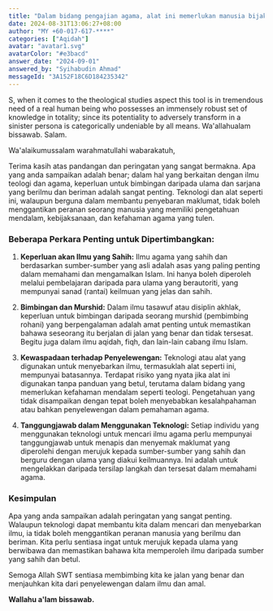 ```yaml
---
title: "Dalam bidang pengajian agama, alat ini memerlukan manusia bijak yang mendalam untuk mengelakkan potensi jahatnya."
date: 2024-08-31T13:06:27+08:00
author: "MY +60-017-617-****"
categories: ["Aqidah"]
avatar: "avatar1.svg"
avatarColor: "#e3bacd"
answer_date: "2024-09-01"
answered_by: "Syihabudin Ahmad"
messageId: "3A152F18C6D184235342"
---
```


S, when it comes to the theological studies aspect this tool is in tremendous need of a real human being who possesses an immensely robust set of knowledge in totality; since its potentiality to adversely transform in a sinister persona is categorically undeniable by all means. Wa'allahualam bissawab. Salam.

<!--more-->

Wa'alaikumussalam warahmatullahi wabarakatuh,

Terima kasih atas pandangan dan peringatan yang sangat bermakna. Apa yang anda sampaikan adalah benar; dalam hal yang berkaitan dengan ilmu teologi dan agama, keperluan untuk bimbingan daripada ulama dan sarjana yang berilmu dan beriman adalah sangat penting. Teknologi dan alat seperti ini, walaupun berguna dalam membantu penyebaran maklumat, tidak boleh menggantikan peranan seorang manusia yang memiliki pengetahuan mendalam, kebijaksanaan, dan kefahaman agama yang tulen.

### Beberapa Perkara Penting untuk Dipertimbangkan:

1. **Keperluan akan Ilmu yang Sahih:** Ilmu agama yang sahih dan berdasarkan sumber-sumber yang asli adalah asas yang paling penting dalam memahami dan mengamalkan Islam. Ini hanya boleh diperoleh melalui pembelajaran daripada para ulama yang berautoriti, yang mempunyai sanad (rantai) keilmuan yang jelas dan sahih.

2. **Bimbingan dan Murshid:** Dalam ilmu tasawuf atau disiplin akhlak, keperluan untuk bimbingan daripada seorang murshid (pembimbing rohani) yang berpengalaman adalah amat penting untuk memastikan bahawa seseorang itu berjalan di jalan yang benar dan tidak tersesat. Begitu juga dalam ilmu aqidah, fiqh, dan lain-lain cabang ilmu Islam.

3. **Kewaspadaan terhadap Penyelewengan:** Teknologi atau alat yang digunakan untuk menyebarkan ilmu, termasuklah alat seperti ini, mempunyai batasannya. Terdapat risiko yang nyata jika alat ini digunakan tanpa panduan yang betul, terutama dalam bidang yang memerlukan kefahaman mendalam seperti teologi. Pengetahuan yang tidak disampaikan dengan tepat boleh menyebabkan kesalahpahaman atau bahkan penyelewengan dalam pemahaman agama.

4. **Tanggungjawab dalam Menggunakan Teknologi:** Setiap individu yang menggunakan teknologi untuk mencari ilmu agama perlu mempunyai tanggungjawab untuk menapis dan menyemak maklumat yang diperolehi dengan merujuk kepada sumber-sumber yang sahih dan berguru dengan ulama yang diakui keilmuannya. Ini adalah untuk mengelakkan daripada tersilap langkah dan tersesat dalam memahami agama.

### Kesimpulan

Apa yang anda sampaikan adalah peringatan yang sangat penting. Walaupun teknologi dapat membantu kita dalam mencari dan menyebarkan ilmu, ia tidak boleh menggantikan peranan manusia yang berilmu dan beriman. Kita perlu sentiasa ingat untuk merujuk kepada ulama yang berwibawa dan memastikan bahawa kita memperoleh ilmu daripada sumber yang sahih dan betul. 

Semoga Allah SWT sentiasa membimbing kita ke jalan yang benar dan menjauhkan kita dari penyelewengan dalam ilmu dan amal.

**Wallahu a'lam bissawab.**
